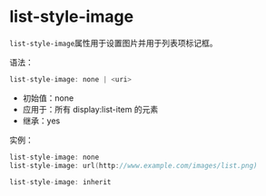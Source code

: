 list-style-image
========

`list-style-image`属性用于设置图片并用于列表项标记框。

语法：

```c
list-style-image: none | <uri>
```

 - 初始值：none
 - 应用于：所有 display:list-item 的元素
 - 继承：yes
 

实例：

```c
list-style-image: none
list-style-image: url(http://www.example.com/images/list.png)

list-style-image: inherit
```